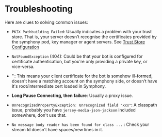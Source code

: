 # Troubleshooting

Here are clues to solving common issues:

 - `PKIX Pathbuilding Failed`: Usually indicates a problem with your trust store.  That is, your server doesn't recognise the certificates provided by the symphony pod, key manager or agent servers.  See [Trust Store Configuration](symphony-api-spring-boot-starter/README.md#step-5-trust-store-configuration-optional)
 
 - `NotFoundException` (404):  Could be that your bot is configured for certificate authentication, but you're only providing a private key, or vice-versa.
 
 - '':  This means your client certificate for the bot is somehow ill-formed, doesn't have a matching account on the symphony side, or doesn't have it's root/intermediate cert loaded in Symphony.
 
 - **Long Pause Connecting, then failure**:  Usually a proxy issue.
 
 - `UnrecognizedPropertyException: Unrecognized field "xxx"`: A classpath issue, probably you have `jersey-media-json-jackson` included somewhere, don't use that.
 
 - `No message body reader has been found for class ...` : Check your stream Id doesn't have spaces/new lines in it.